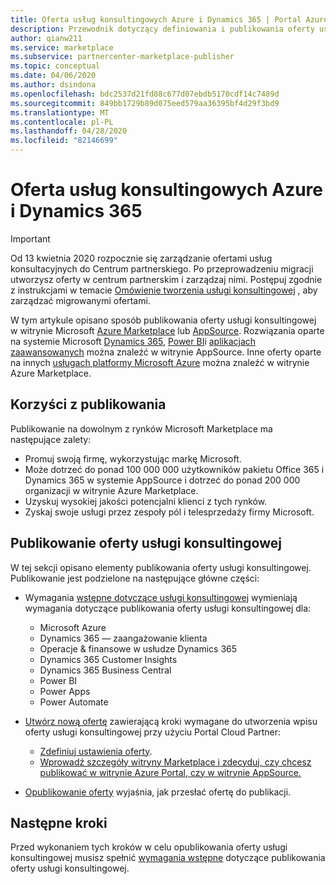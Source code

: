 ```yaml
---
title: Oferta usług konsultingowych Azure i Dynamics 365 | Portal Azure Marketplace
description: Przewodnik dotyczący definiowania i publikowania oferty usługi konsultingowej platformy Azure lub Dynamics 365 w portal Cloud Partner.
author: qianw211
ms.service: marketplace
ms.subservice: partnercenter-marketplace-publisher
ms.topic: conceptual
ms.date: 04/06/2020
ms.author: dsindona
ms.openlocfilehash: bdc2537d21fd88c677d07ebdb5170cdf14c7489d
ms.sourcegitcommit: 849bb1729b89d075eed579aa36395bf4d29f3bd9
ms.translationtype: MT
ms.contentlocale: pl-PL
ms.lasthandoff: 04/28/2020
ms.locfileid: "82146699"
---
```

# <a name="azure-and-dynamics-365-consulting-service-offer"></a>Oferta usług konsultingowych Azure i Dynamics 365

>[!Important]
>Od 13 kwietnia 2020 rozpocznie się zarządzanie ofertami usług konsultacyjnych do Centrum partnerskiego. Po przeprowadzeniu migracji utworzysz oferty w centrum partnerskim i zarządzaj nimi. Postępuj zgodnie z instrukcjami w temacie [Omówienie tworzenia usługi konsultingowej](https://docs.microsoft.com/azure/marketplace/partner-center-portal/create-consulting-service-offer) , aby zarządzać migrowanymi ofertami.

W tym artykule opisano sposób publikowania oferty usługi konsultingowej w witrynie Microsoft <a href="https://azuremarketplace.microsoft.com">Azure Marketplace</a> lub <a href="https://appsource.microsoft.com">AppSource</a>. Rozwiązania oparte na systemie Microsoft <a href="https://dynamics.microsoft.com">Dynamics 365</a>, <a href="https://powerbi.microsoft.com">Power BI</a>i <a href="https://powerapps.microsoft.com">aplikacjach zaawansowanych</a> można znaleźć w witrynie AppSource. Inne oferty oparte na innych <a href="https://azure.microsoft.com/services">usługach platformy Microsoft Azure</a> można znaleźć w witrynie Azure Marketplace.

## <a name="publishing-benefits"></a>Korzyści z publikowania

Publikowanie na dowolnym z rynków Microsoft Marketplace ma następujące zalety:

- Promuj swoją firmę, wykorzystując markę Microsoft.
- Może dotrzeć do ponad 100 000 000 użytkowników pakietu Office 365 i Dynamics 365 w systemie AppSource i dotrzeć do ponad 200 000 organizacji w witrynie Azure Marketplace.
- Uzyskuj wysokiej jakości potencjalni klienci z tych rynków.
- Zyskaj swoje usługi przez zespoły pól i telesprzedaży firmy Microsoft.

## <a name="publish-a-consulting-service-offer"></a>Publikowanie oferty usługi konsultingowej

W tej sekcji opisano elementy publikowania oferty usługi konsultingowej. Publikowanie jest podzielone na następujące główne części:

- Wymagania [wstępne dotyczące usługi konsultingowej](./cpp-consulting-service-prerequisites.md) wymieniają wymagania dotyczące publikowania oferty usługi konsultingowej dla:
 
    - Microsoft Azure
    - Dynamics 365 — zaangażowanie klienta 
    - Operacje & finansowe w usłudze Dynamics 365 
    - Dynamics 365 Customer Insights
    - Dynamics 365 Business Central 
    - Power BI 
    - Power Apps
    - Power Automate
- [Utwórz nową ofertę](./cpp-consulting-service-create-offer.md) zawierającą kroki wymagane do utworzenia wpisu oferty usługi konsultingowej przy użyciu Portal Cloud Partner:
    - [Zdefiniuj ustawienia oferty](./cpp-consulting-service-define-offer-settings.md).
    - [Wprowadź szczegóły witryny Marketplace i zdecyduj, czy chcesz publikować w witrynie Azure Portal, czy w witrynie AppSource.](./cpp-consulting-service-storefront-details.md)
- [Opublikowanie oferty](./cpp-consulting-service-publish-offer.md) wyjaśnia, jak przesłać ofertę do publikacji.

## <a name="next-steps"></a>Następne kroki

Przed wykonaniem tych kroków w celu opublikowania oferty usługi konsultingowej musisz spełnić [wymagania wstępne](./cpp-consulting-service-prerequisites.md) dotyczące publikowania oferty usługi konsultingowej.
